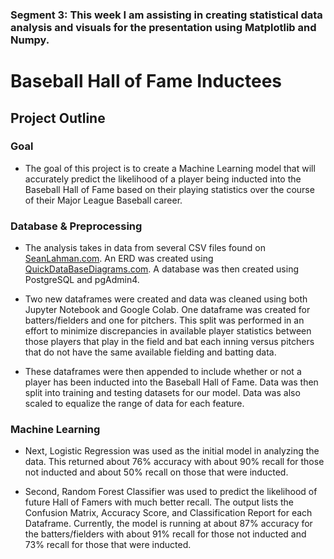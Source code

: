### Segment 3: This week I am assisting in creating statistical data analysis and visuals for the presentation using Matplotlib and Numpy.


# Baseball Hall of Fame Inductees 

## Project Outline

### Goal
- The goal of this project is to create a Machine Learning model that will accurately predict the likelihood of a player being inducted into the Baseball Hall of Fame based on their playing statistics over the course of their Major League Baseball career.

### Database & Preprocessing
- The analysis takes in data from several CSV files found on [SeanLahman.com](http://www.seanlahman.com/baseball-archive/statistics/). An ERD was created using [QuickDataBaseDiagrams.com](http://www.quickdatabasediagrams.com). A database was then created using PostgreSQL and pgAdmin4. 

- Two new dataframes were created and data was cleaned using both Jupyter Notebook and Google Colab. One dataframe was created for batters/fielders and one for pitchers. This split was performed in an effort to minimize discrepancies in available player statistics between those players that play in the field and bat each inning versus pitchers that do not have the same available fielding and batting data. 

- These dataframes were then appended to include whether or not a player has been inducted into the Baseball Hall of Fame. Data was then split into training and testing datasets for our model. Data was also scaled to equalize the range of data for each feature.

### Machine Learning
- Next, Logistic Regression was used as the initial model in analyzing the data. This returned about 76% accuracy with about 90% recall for those not inducted and about 50% recall on those that were inducted.

- Second, Random Forest Classifier was used to predict the likelihood of future Hall of Famers with much better recall. The output lists the Confusion Matrix, Accuracy Score, and Classification Report for each Dataframe. Currently, the model is running at about 87% accuracy for the batters/fielders with about 91% recall for those not inducted and 73% recall for those that were inducted.